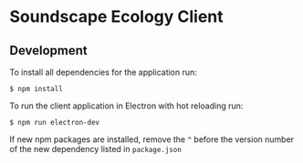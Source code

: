 # Soundscape Ecology Client

## Development
To install all dependencies for the application run:
```
$ npm install
```
To run the client application in Electron with hot reloading run:
```
$ npm run electron-dev
```
If new npm packages are installed, remove the `^` before the version number of the new dependency listed in `package.json`
